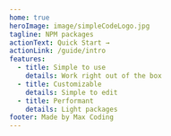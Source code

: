 ```yaml
---
home: true
heroImage: image/simpleCodeLogo.jpg
tagline: NPM packages
actionText: Quick Start →
actionLink: /guide/intro
features:
  - title: Simple to use
    details: Work right out of the box
  - title: Customizable
    details: Simple to edit
  - title: Performant
    details: Light packages
footer: Made by Max Coding
---
```

